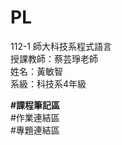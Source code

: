 # PL
112-1 師大科技系程式語言 <br />
授課教師：蔡芸琤老師 <br />
姓名：黃敏智 <br />
系級：科技系4年級 <br />

**#課程筆記區** <br />
#作業連結區 <br />
#專題連結區 <br />
